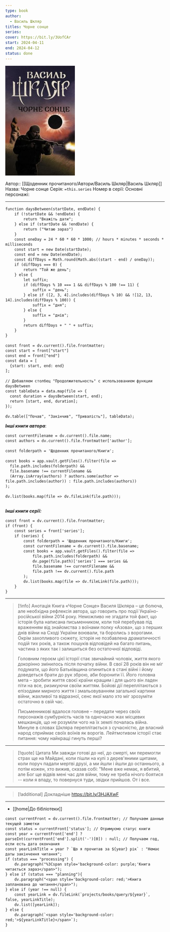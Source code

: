 ```yaml
---
type: book
author:
  - Василь Шкляр
titles: Чорне сонце
series:
cover: https://bit.ly/3UofCAr
start: 2024-04-11
end: 2024-04-12
status: done
---
```

![cover|150](media/cover!150-350.jpg)

Автор:: [[Щоденник прочитаного/Автори/Василь Шкляр|Василь Шкляр]]
Назва: Чорне сонце
Серія:  `=this.series`
Номер в серії:
Основні персонажі:

---
```dataviewjs
function daysBetween(startDate, endDate) {
	if (!startDate && !endDate) { 
		return "Вкажіть дати"; 
	} else if (startDate && !endDate) {
		return ("Читаю зараз")
	}
	const oneDay = 24 * 60 * 60 * 1000; // hours * minutes * seconds * milliseconds
	const start = new Date(startDate);
	const end = new Date(endDate);
	const diffDays = Math.round(Math.abs((start - end) / oneDay));
	if (diffDays === 0) {
		return "Той же день";   
	} else {
		let suffix;     
	    if (diffDays % 10 === 1 && diffDays % 100 !== 11) {
		    suffix = "день";     
	    } else if ([2, 3, 4].includes(diffDays % 10) && ![12, 13, 14].includes(diffDays % 100)) {
			suffix = "дня";     
		} else {       
			suffix = "днів";     
		}          
		return diffDays + " " + suffix;   
	} 
}  

const front = dv.current().file.frontmatter;
const start = front["start"]
const end = front["end"]
const data = [
  {start: start, end: end}
];

// Добавляем столбец "Продолжительность" с использованием функции daysBetween
const tableData = data.map(file => {
  const duration = daysBetween(start, end);
  return [start, end, duration];
});

dv.table(["Почав", "Закінчив", "Тривалість"], tableData);
```

***Інші книги автора***:
```dataviewjs
const currentFilename = dv.current().file.name;
const authors = dv.current().file.frontmatter['author'];

const folderpath = 'Щоденник прочитаного/Книги';

const books = app.vault.getFiles().filter(file =>
  file.path.includes(folderpath) &&
  file.basename !== currentFilename &&
  (Array.isArray(authors) ? authors.some(author => file.path.includes(author)) : file.path.includes(authors))
);

dv.list(books.map(file => dv.fileLink(file.path)));


```
***Інші книги серії:***
```dataviewjs
const front = dv.current().file.frontmatter;
if (front) {
	const series = front['series'];
	if (series) {
		const folderpath = 'Щоденник прочитаного/Книги';
		const currentFilename = dv.current().file.basename;
		const books = app.vault.getFiles().filter(file =>  
			file.path.includes(folderpath) && 
			dv.page(file.path)['series'] === series && 
			file.basename !== currentFilename &&
			file.path !== dv.current().file.path 
		);
		dv.list(books.map(file => dv.fileLink(file.path)));
	}
}

```

---
>[!info] Анотація
>Книга «Чорне Сонце» Василя Шкляра – це болюча, але необхідна рефлексія автора, що говорить про події Україно-російської війни 2014 року. Неможливо не згадати той факт, що історія була написана письменником, коли той перебував під враженням від знайомства з воїнами полку «Азова», що з перших днів війни на Сході України воювали, та боролись з ворогами. Окрім захопливого сюжету, історія не позбавлена драматичності подій тих років, а також пошуків відповідей на багато питань, частина з яких так і залишиться без остаточної відповіді.
>
> Головним героєм цієї історії стає звичайний чоловік, життя якого докорінно змінилось після початку війни. В свої 28 років він не міг подумати, що його Батьківщина опиниться в стані війні і йому доведеться брати до рук зброю, аби боронити її. Його головна мета – зробити життя своєї країни кращим і для цього він ладен піти на все, ризикуючи своїм життям. Бойові дії переплітаються з епізодами мирного життя і змальовуванням загальної картини війни, жахливої та відразної, сенс якої мало хто міг зрозуміти остаточно в свій час.
>
> Письменникові вдалося головне – передати через своїх персонажів сумбурність часів та одночасно жах місцевих мешканців, що не розуміли чого на їх землі почалась війна. Минуле в словах Шкляра переплітається з сучасністю, де власний народ сприймає своїх воїнів як ворогів. Лейтмотивом історії стає питання: чому найкращі гинуть перші?

****
>[!quote] Цитата
>Ми завжди готові до неї, до смерті, ми перемогли страх ще на Майдані, коли пішли на кулі з дерев'яними щитами, коли поруч падали мертві друзі, а ми йшли і йшли до останнього, а потім кожен, хто вижив, сказав собі: "Мене вже немає, я вбитий, але Бог ще відвів мені час для війни, тому не треба нічого боятися -- коли я впаду, то повернуся туди, звідки прийшов. От і все.

****
>[!additional] Докладніше
>https://bit.ly/3HJAXwF

****

- [[home|До бібліотеки]]

```dataviewjs
const currentFront = dv.current().file.frontmatter; // Получаем данные текущей заметки
const status = currentFront['status']; // Отримуємо статус книги
const year = currentFront['end'] ? parseInt(currentFront['end'].split('-')[0]) : null; // Получаем год, если есть дата окончания
const yearLinkTitle = year ? `Що я прочитав за ${year} рік` : "Немає даты закінчення читання";
if (status === "processing") {
	dv.paragraph("%3Cspan style='background-color: purple;'Книга читається зараз</span>");
} else if (status === "planning"){
	dv.paragraph("<span style='background-color: red;'>Книга запланована до читання</span>");
} else if (year !== null) {
	const yearLink = dv.fileLink(`projects/books/query/${year}`, false, yearLinkTitle);
	dv.list([yearLink]);
} else {
	dv.paragraph(`<span style='background-color: red;'>${yearLinkTitle}</span>`);
}
```